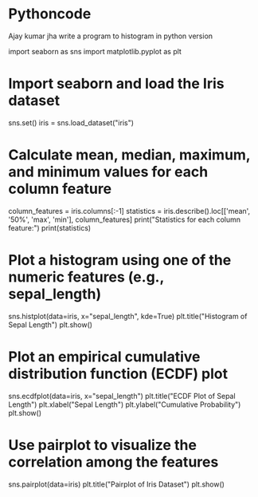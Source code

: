 # Pythoncode
Ajay kumar jha  write a program to histogram in python version


import seaborn as sns
import matplotlib.pyplot as plt

# Import seaborn and load the Iris dataset
sns.set()
iris = sns.load_dataset("iris")

# Calculate mean, median, maximum, and minimum values for each column feature
column_features = iris.columns[:-1]
statistics = iris.describe().loc[['mean', '50%', 'max', 'min'], column_features]
print("Statistics for each column feature:")
print(statistics)

# Plot a histogram using one of the numeric features (e.g., sepal_length)
sns.histplot(data=iris, x="sepal_length", kde=True)
plt.title("Histogram of Sepal Length")
plt.show()

# Plot an empirical cumulative distribution function (ECDF) plot
sns.ecdfplot(data=iris, x="sepal_length")
plt.title("ECDF Plot of Sepal Length")
plt.xlabel("Sepal Length")
plt.ylabel("Cumulative Probability")
plt.show()

# Use pairplot to visualize the correlation among the features
sns.pairplot(data=iris)
plt.title("Pairplot of Iris Dataset")
plt.show()
